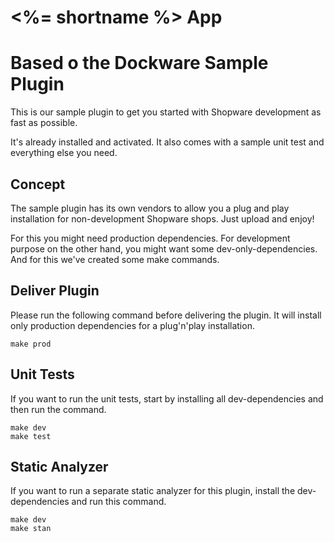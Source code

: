 # <%= shortname %> App

# Based o the Dockware Sample Plugin
This is our sample plugin to get you started with Shopware development
as fast as possible.

It's already installed and activated.
It also comes with a sample unit test and everything else you need.

## Concept
The sample plugin has its own vendors to allow you a plug and play installation
for non-development Shopware shops. Just upload and enjoy!

For this you might need production dependencies.
For development purpose on the other hand, you might want some dev-only-dependencies.
And for this we've created some make commands.

## Deliver Plugin
Please run the following command before delivering the plugin.
It will install only production dependencies for a plug'n'play installation.

```
make prod
```

## Unit Tests
If you want to run the unit tests, start by installing all
dev-dependencies and then run the command.

```
make dev
make test
```

## Static Analyzer
If you want to run a separate static analyzer for this plugin,
install the dev-dependencies and run this command.

```
make dev
make stan
```
